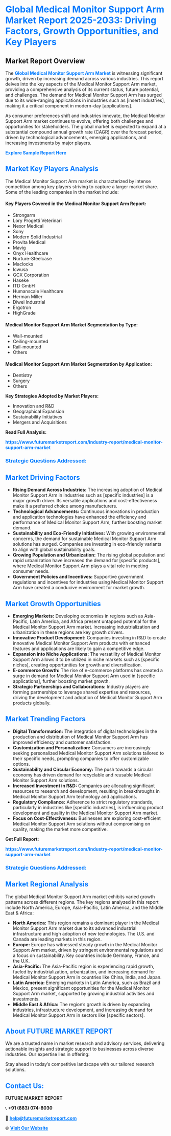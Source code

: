 <h1 style="color: #007BFF;">Global Medical Monitor Support Arm Market Report 2025-2033: Driving Factors, Growth Opportunities, and Key Players</h1>

<section id="overview">
<h2>Market Report Overview</h2>
<p>The <a href="https://www.futuremarketreport.com/industry-report/medical-monitor-support-arm-market" style="color: #007BFF; text-decoration: none;"><strong>Global Medical Monitor Support Arm Market</strong></a> is witnessing significant growth, driven by increasing demand across various industries. This report delves into the key aspects of the Medical Monitor Support Arm market, providing a comprehensive analysis of its current status, future potential, and challenges. The demand for Medical Monitor Support Arm has surged due to its wide-ranging applications in industries such as [insert industries], making it a critical component in modern-day [applications].</p>
<p>As consumer preferences shift and industries innovate, the Medical Monitor Support Arm market continues to evolve, offering both challenges and opportunities for stakeholders. The global market is expected to expand at a substantial compound annual growth rate (CAGR) over the forecast period, driven by technological advancements, emerging applications, and increasing investments by major players.</p>
</section>

<section id="overview">
<p><a href="https://www.futuremarketreport.com/request-sample/reportId=78759" style="color: #007BFF; text-decoration: none;"><strong>Explore Sample Report Here</strong></a></p>
</section>

<section id="key-players">
<h2 style="color: #007BFF;">Market Key Players Analysis</h2>
<p>The Medical Monitor Support Arm market is characterized by intense competition among key players striving to capture a larger market share. Some of the leading companies in the market include:</p>
<h4>Key Players Covered in the Medical Monitor Support Arm Report:</h4>
<ul><li>Strongarm</li><li>Lory Progetti Veterinari</li><li>Nexor Medical</li><li>Sony</li><li>Modern Solid Industrial</li><li>Provita Medical</li><li>Mavig</li><li>Onyx Healthcare</li><li>Nurture-Steelcase</li><li>Maclocks</li><li>Icwusa</li><li>GCX Corporation</li><li>Haseke</li><li>ITD GmbH</li><li>Humanscale Healthcare</li><li>Herman Miller</li><li>Diwei Industrial</li><li>Ergotron</li><li>HighGrade</li></ul>
<h4>Medical Monitor Support Arm Market Segmentation by Type:</h4>
<ul><li>Wall-mounted</li><li>Ceiling-mounted</li><li>Rail-mounted</li><li>Others</li></ul>

<h4>Medical Monitor Support Arm Market Segmentation by Application:</h4>
<ul><li>Dentistry</li><li>Surgery</li><li>Others</li></ul>
<p><strong>Key Strategies Adopted by Market Players:</strong></p>
<ul>
<li>Innovation and R&D</li>
<li>Geographical Expansion</li>
<li>Sustainability Initiatives</li>
<li>Mergers and Acquisitions</li>
</ul>
</section>

<section>
<p><strong>Read Full Analysis: </strong></p><a href="https://www.futuremarketreport.com/industry-report/medical-monitor-support-arm-market" style="color: #007BFF; text-decoration: none;"><strong>https://www.futuremarketreport.com/industry-report/medical-monitor-support-arm-market</strong></a>
<h3 style="color: #007BFF;">Strategic Questions Addressed:</h3>
</section>

<section id="driving-factors">
<h2 style="color: #007BFF;">Market Driving Factors</h2>
<ul>
<li><strong>Rising Demand Across Industries:</strong> The increasing adoption of Medical Monitor Support Arm in industries such as [specific industries] is a major growth driver. Its versatile applications and cost-effectiveness make it a preferred choice among manufacturers.</li>
<li><strong>Technological Advancements:</strong> Continuous innovations in production and application technologies have enhanced the efficiency and performance of Medical Monitor Support Arm, further boosting market demand.</li>
<li><strong>Sustainability and Eco-Friendly Initiatives:</strong> With growing environmental concerns, the demand for sustainable Medical Monitor Support Arm solutions has surged. Companies are investing in eco-friendly variants to align with global sustainability goals.</li>
<li><strong>Growing Population and Urbanization:</strong> The rising global population and rapid urbanization have increased the demand for [specific products], where Medical Monitor Support Arm plays a vital role in meeting consumer needs.</li>
<li><strong>Government Policies and Incentives:</strong> Supportive government regulations and incentives for industries using Medical Monitor Support Arm have created a conducive environment for market growth.</li>
</ul>
</section>

<section id="growth-opportunities">
<h2 style="color: #007BFF;">Market Growth Opportunities</h2>
<ul>
<li><strong>Emerging Markets:</strong> Developing economies in regions such as Asia-Pacific, Latin America, and Africa present untapped potential for the Medical Monitor Support Arm market. Increasing industrialization and urbanization in these regions are key growth drivers.</li>
<li><strong>Innovative Product Development:</strong> Companies investing in R&D to create innovative Medical Monitor Support Arm products with enhanced features and applications are likely to gain a competitive edge.</li>
<li><strong>Expansion into Niche Applications:</strong> The versatility of Medical Monitor Support Arm allows it to be utilized in niche markets such as [specific niches], creating opportunities for growth and diversification.</li>
<li><strong>E-commerce Growth:</strong> The rise of e-commerce platforms has created a surge in demand for Medical Monitor Support Arm used in [specific applications], further boosting market growth.</li>
<li><strong>Strategic Partnerships and Collaborations:</strong> Industry players are forming partnerships to leverage shared expertise and resources, driving the development and adoption of Medical Monitor Support Arm products globally.</li>
</ul>
</section>

<section id="trending-factors">
<h2 style="color: #007BFF;">Market Trending Factors</h2>
<ul>
<li><strong>Digital Transformation:</strong> The integration of digital technologies in the production and distribution of Medical Monitor Support Arm has improved efficiency and customer satisfaction.</li>
<li><strong>Customization and Personalization:</strong> Consumers are increasingly seeking personalized Medical Monitor Support Arm solutions tailored to their specific needs, prompting companies to offer customizable options.</li>
<li><strong>Sustainability and Circular Economy:</strong> The push towards a circular economy has driven demand for recyclable and reusable Medical Monitor Support Arm solutions.</li>
<li><strong>Increased Investment in R&D:</strong> Companies are allocating significant resources to research and development, resulting in breakthroughs in Medical Monitor Support Arm technology and applications.</li>
<li><strong>Regulatory Compliance:</strong> Adherence to strict regulatory standards, particularly in industries like [specific industries], is influencing product development and quality in the Medical Monitor Support Arm market.</li>
<li><strong>Focus on Cost-Effectiveness:</strong> Businesses are exploring cost-efficient Medical Monitor Support Arm solutions without compromising on quality, making the market more competitive.</li>
</ul>
</section>

<section>
<p><strong>Get Full Report: </strong></p><a href="https://www.futuremarketreport.com/industry-report/medical-monitor-support-arm-market" style="color: #007BFF; text-decoration: none;"><strong>https://www.futuremarketreport.com/industry-report/medical-monitor-support-arm-market</strong></a>
<h3 style="color: #007BFF;">Strategic Questions Addressed:</h3>
</section>


<section id="regional-analysis">
<h2 style="color: #007BFF;">Market Regional Analysis</h2>
<p>The global Medical Monitor Support Arm market exhibits varied growth patterns across different regions. The key regions analyzed in this report include North America, Europe, Asia-Pacific, Latin America, and the Middle East & Africa:</p>
<ul>
<li><strong>North America:</strong> This region remains a dominant player in the Medical Monitor Support Arm market due to its advanced industrial infrastructure and high adoption of new technologies. The U.S. and Canada are leading markets in this region.</li>
<li><strong>Europe:</strong> Europe has witnessed steady growth in the Medical Monitor Support Arm market, driven by stringent environmental regulations and a focus on sustainability. Key countries include Germany, France, and the U.K.</li>
<li><strong>Asia-Pacific:</strong> The Asia-Pacific region is experiencing rapid growth, fueled by industrialization, urbanization, and increasing demand for Medical Monitor Support Arm in countries like China, India, and Japan.</li>
<li><strong>Latin America:</strong> Emerging markets in Latin America, such as Brazil and Mexico, present significant opportunities for the Medical Monitor Support Arm market, supported by growing industrial activities and investments.</li>
<li><strong>Middle East & Africa:</strong> The region’s growth is driven by expanding industries, infrastructure development, and increasing demand for Medical Monitor Support Arm in sectors like [specific sectors].</li>
</ul>
</section>

<footer>
<h2 style="color: #007BFF;">About FUTURE MARKET REPORT</h2>
<p>We are a trusted name in market research and advisory services, delivering actionable insights and strategic support to businesses across diverse industries. Our expertise lies in offering:</p>

<p>Stay ahead in today’s competitive landscape with our tailored research solutions.</p>

<h2 style="color: #007BFF;">Contact Us:</h2>
<p><strong>FUTURE MARKET REPORT</strong></p>
<p>📞 <strong>+91 (883) 074-8030</strong></p>
<p>📧 <strong><a href="mailto:help@futuremarketreport.com" style="color: #007BFF;">help@futuremarketreport.com</a></strong></p>
<p>🌐 <strong><a href="https://www.futuremarketreport.com/" style="color: #007BFF;">Visit Our Website</a></strong></p>
</footer>